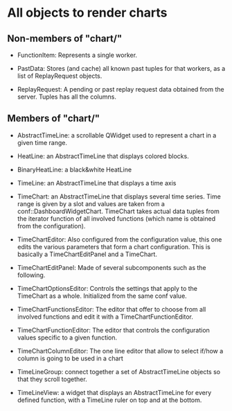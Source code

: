 All objects to render charts
============================

Non-members of "chart/"
-----------------------

- FunctionItem: Represents a single worker.

- PastData: Stores (and cache) all known past tuples for that workers, as a
  list of ReplayRequest objects.

- ReplayRequest: A pending or past replay request data obtained from the server.
  Tuples has all the columns.

Members of "chart/"
-------------------

- AbstractTimeLine: a scrollable QWidget used to represent a chart in a given time
  range.

- HeatLine: an AbstractTimeLine that displays colored blocks.

- BinaryHeatLine: a black&white HeatLine

- TimeLine: an AbstractTimeLine that displays a time axis

- TimeChart: an AbstractTimeLine that displays several time series.
  Time range is given by a slot and values are taken from a
  conf::DashboardWidgetChart.
  TimeChart takes actual data tuples from the iterator function of all
  involved functions (which name is obtained from the configuration).

- TimeChartEditor: Also configured from the configuration value, this one
  edits the various parameters that form a chart configuration.
  This is basically a TimeChartEditPanel and a TimeChart.

- TimeChartEditPanel: Made of several subcomponents such as the following.

- TimeChartOptionsEditor: Controls the settings that apply to the TimeChart as
  a whole. Initialized from the same conf value.

- TimeChartFunctionsEditor: The editor that offer to choose from all involved
  functions and edit it with a TimeChartFunctionEditor.

- TimeChartFunctionEditor: The editor that controls the configuration values
  specific to a given function.

- TimeChartColumnEditor: The one line editor that allow to select if/how a
  column is going to be used in a chart

- TimeLineGroup: connect together a set of AbstractTimeLine objects so that
  they scroll together.

- TimeLineView: a widget that displays an AbstractTimeLine for every defined
  function, with a TimeLine ruler on top and at the bottom.

